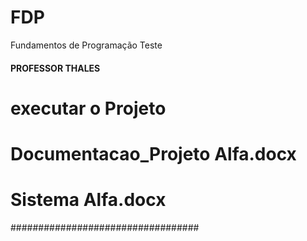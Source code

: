 # FDP
Fundamentos de Programação
Teste

#### PROFESSOR THALES ############
# executar o Projeto	         #
# Documentacao_Projeto Alfa.docx #
# Sistema Alfa.docx	         #
##################################
